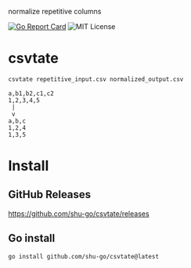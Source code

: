normalize repetitive columns

[![Go Report Card](https://goreportcard.com/badge/github.com/shu-go/csvtate)](https://goreportcard.com/report/github.com/shu-go/csvtate)
![MIT License](https://img.shields.io/badge/License-MIT-blue)

# csvtate

```sh
csvtate repetitive_input.csv normalized_output.csv
```

```csv
a,b1,b2,c1,c2
1,2,3,4,5
 |
 v
a,b,c
1,2,4
1,3,5
```

# Install

## GitHub Releases

https://github.com/shu-go/csvtate/releases

## Go install

```sh
go install github.com/shu-go/csvtate@latest
```
